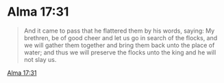 # Alma 17:31

> And it came to pass that he flattered them by his words, saying: My brethren, be of good cheer and let us go in search of the flocks, and we will gather them together and bring them back unto the place of water; and thus we will preserve the flocks unto the king and he will not slay us.

[Alma 17:31](https://www.churchofjesuschrist.org/study/scriptures/bofm/alma/17?lang=eng&id=p31#p31)


